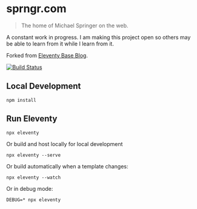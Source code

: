 # sprngr.com

> The home of Michael Springer on the web.

A constant work in progress. I am making this project open so others may be able to learn from it while I learn from it.

Forked from [Eleventy Base Blog](https://github.com/11ty/eleventy-base-blog).

[![Build Status](https://travis-ci.org/sprngr/sprngr.com.svg?branch=master)](https://travis-ci.org/sprngr/sprngr.com)

## Local Development

```
npm install
```

## Run Eleventy

```
npx eleventy
```

Or build and host locally for local development
```
npx eleventy --serve
```

Or build automatically when a template changes:
```
npx eleventy --watch
```

Or in debug mode:
```
DEBUG=* npx eleventy
```